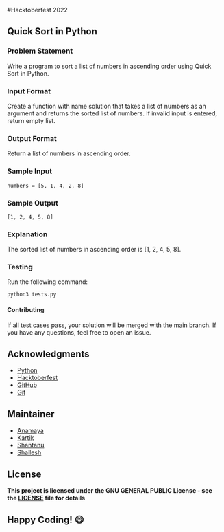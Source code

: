 #Hacktoberfest 2022
## Quick Sort in Python

### Problem Statement
Write a program to sort a list of numbers in ascending order using Quick Sort in Python.

### Input Format
Create a function with name solution that takes a list of numbers as an argument and returns the sorted list of numbers. If invalid input is entered, return empty list.

### Output Format
Return a list of numbers in ascending order.

### Sample Input
```
numbers = [5, 1, 4, 2, 8]
```

### Sample Output
```
[1, 2, 4, 5, 8]
```

### Explanation
The sorted list of numbers in ascending order is [1, 2, 4, 5, 8].

### Testing
Run the following command:
```
python3 tests.py
```
#### Contributing
If all test cases pass, your solution will be merged with the main branch. If you have any questions, feel free to open an issue.

## Acknowledgments
- [Python](https://www.python.org/)
- [Hacktoberfest](https://hacktoberfest.digitalocean.com/)
- [GitHub](https://github.com)
- [Git](https://git-scm.com/)

## Maintainer
- [Anamaya](https://www.linkedin.com/in/anamaya1729/)
- [Kartik](https://github.com/kartik007007)
- [Shantanu](https://github.com/neutralWire)
- [Shailesh](https://github.com/ShaileshKumar007)

## License
**This project is licensed under the GNU GENERAL PUBLIC License - see the [LICENSE](../../LICENSE) file for details**

## Happy Coding! :smile:
